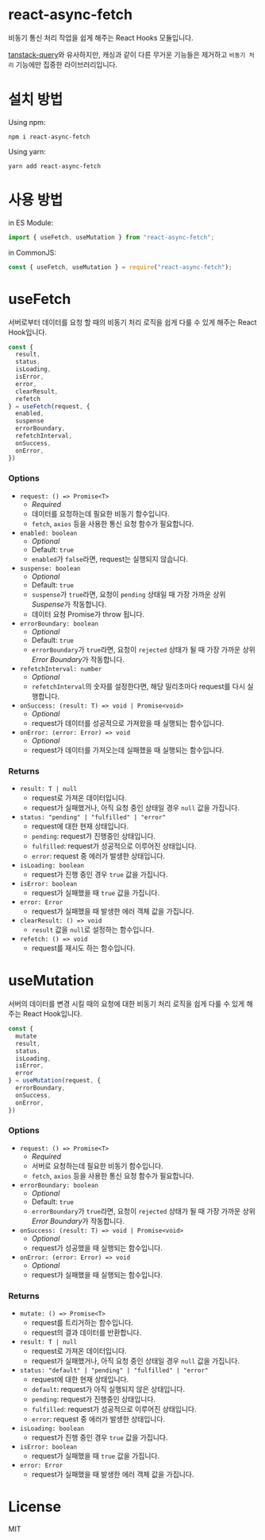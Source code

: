 # react-async-fetch

비동기 통신 처리 작업을 쉽게 해주는 React Hooks 모듈입니다.

[tanstack-query](https://tanstack.com/query/latest)와 유사하지만, 캐싱과 같이 다른 무거운 기능들은 제거하고 `비동기 처리` 기능에만 집중한 라이브러리입니다.

# 설치 방법

Using npm:

```
npm i react-async-fetch
```

Using yarn:

```
yarn add react-async-fetch
```

# 사용 방법

in ES Module:

```js
import { useFetch, useMutation } from "react-async-fetch";
```

in CommonJS:

```js
const { useFetch, useMutation } = require("react-async-fetch");
```

# useFetch

서버로부터 데이터를 요청 할 때의 비동기 처리 로직을 쉽게 다룰 수 있게 해주는 React Hook입니다.

```js
const {
  result,
  status,
  isLoading,
  isError,
  error,
  clearResult,
  refetch
} = useFetch(request, {
  enabled,
  suspense
  errorBoundary,
  refetchInterval,
  onSuccess,
  onError,
})
```

### Options

- `request: () => Promise<T>`
  - _Required_
  - 데이터를 요청하는데 필요한 비동기 함수입니다.
  - `fetch`, `axios` 등을 사용한 통신 요청 함수가 필요합니다.
- `enabled: boolean`
  - _Optional_
  - Default: `true`
  - `enabled`가 `false`라면, request는 실행되지 않습니다.
- `suspense: boolean`
  - _Optional_
  - Default: `true`
  - `suspense`가 `true`라면, 요청이 `pending` 상태일 때 가장 가까운 상위 *Suspense*가 작동합니다.
  - 데이터 요청 Promise가 throw 됩니다.
- `errorBoundary: boolean`
  - _Optional_
  - Default: `true`
  - `errorBoundary`가 `true`라면, 요청이 `rejected` 상태가 될 때 가장 가까운 상위 *Error Boundary*가 작동합니다.
- `refetchInterval: number`
  - _Optional_
  - `refetchInterval`의 숫자를 설정한다면, 해당 밀리초마다 request를 다시 실행합니다.
- `onSuccess: (result: T) => void | Promise<void>`
  - _Optional_
  - request가 데이터를 성공적으로 가져왔을 때 실행되는 함수입니다.
- `onError: (error: Error) => void`
  - _Optional_
  - request가 데이터를 가져오는데 실패했을 때 실행되는 함수입니다.

### Returns

- `result: T | null`
  - request로 가져온 데이터입니다.
  - request가 실패했거나, 아직 요청 중인 상태일 경우 `null` 값을 가집니다.
- `status: "pending" | "fulfilled" | "error"`
  - request에 대한 현재 상태입니다.
  - `pending`: request가 진행중인 상태입니다.
  - `fulfilled`: request가 성공적으로 이루어진 상태입니다.
  - `error`: request 중 에러가 발생한 상태입니다.
- `isLoading: boolean`
  - request가 진행 중인 경우 `true` 값을 가집니다.
- `isError: boolean`
  - request가 실패했을 때 `true` 값을 가집니다.
- `error: Error`
  - request가 실패했을 때 발생한 에러 객체 값을 가집니다.
- `clearResult: () => void`
  - `result` 값을 `null`로 설정하는 함수입니다.
- `refetch: () => void`
  - request를 재시도 하는 함수입니다.

# useMutation

서버의 데이터를 변경 시킬 때의 요청에 대한 비동기 처리 로직을 쉽게 다룰 수 있게 해주는 React Hook입니다.

```js
const {
  mutate
  result,
  status,
  isLoading,
  isError,
  error
} = useMutation(request, {
  errorBoundary,
  onSuccess,
  onError,
})
```

### Options

- `request: () => Promise<T>`
  - _Required_
  - 서버로 요청하는데 필요한 비동기 함수입니다.
  - `fetch`, `axios` 등을 사용한 통신 요청 함수가 필요합니다.
- `errorBoundary: boolean`
  - _Optional_
  - Default: `true`
  - `errorBoundary`가 `true`라면, 요청이 `rejected` 상태가 될 때 가장 가까운 상위 *Error Boundary*가 작동합니다.
- `onSuccess: (result: T) => void | Promise<void>`
  - _Optional_
  - request가 성공했을 때 실행되는 함수입니다.
- `onError: (error: Error) => void`
  - _Optional_
  - request가 실패했을 때 실행되는 함수입니다.

### Returns

- `mutate: () => Promise<T>`
  - request를 트리거하는 함수입니다.
  - request의 결과 데이터를 반환합니다.
- `result: T | null`
  - request로 가져온 데이터입니다.
  - request가 실패했거나, 아직 요청 중인 상태일 경우 `null` 값을 가집니다.
- `status: "default" | "pending" | "fulfilled" | "error"`
  - request에 대한 현재 상태입니다.
  - `default`: request가 아직 실행되지 않은 상태입니다.
  - `pending`: request가 진행중인 상태입니다.
  - `fulfilled`: request가 성공적으로 이루어진 상태입니다.
  - `error`: request 중 에러가 발생한 상태입니다.
- `isLoading: boolean`
  - request가 진행 중인 경우 `true` 값을 가집니다.
- `isError: boolean`
  - request가 실패했을 때 `true` 값을 가집니다.
- `error: Error`
  - request가 실패했을 때 발생한 에러 객체 값을 가집니다.

# License

MIT
